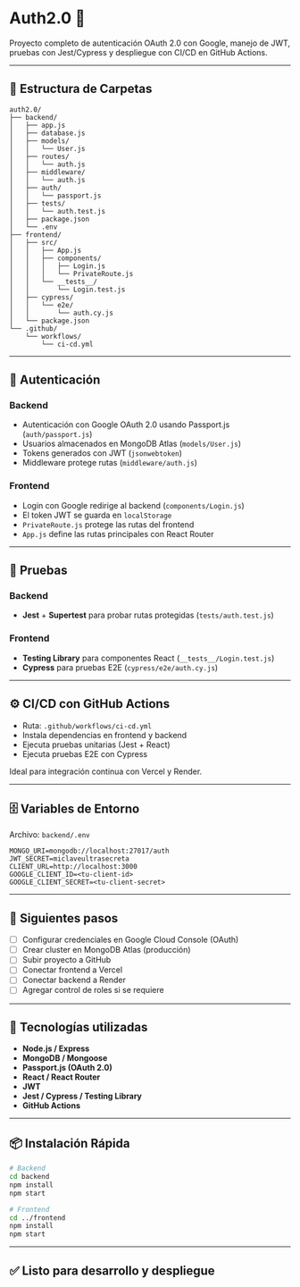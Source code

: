 # Auth2.0 🔐

Proyecto completo de autenticación OAuth 2.0 con Google, manejo de JWT, pruebas con Jest/Cypress y despliegue con CI/CD en GitHub Actions.

---

## 📁 Estructura de Carpetas

```
auth2.0/
├── backend/
│   ├── app.js
│   ├── database.js
│   ├── models/
│   │   └── User.js
│   ├── routes/
│   │   └── auth.js
│   ├── middleware/
│   │   └── auth.js
│   ├── auth/
│   │   └── passport.js
│   ├── tests/
│   │   └── auth.test.js
│   ├── package.json
│   └── .env
├── frontend/
│   ├── src/
│   │   ├── App.js
│   │   ├── components/
│   │   │   ├── Login.js
│   │   │   └── PrivateRoute.js
│   │   └── __tests__/
│   │       └── Login.test.js
│   ├── cypress/
│   │   └── e2e/
│   │       └── auth.cy.js
│   └── package.json
└── .github/
    └── workflows/
        └── ci-cd.yml
```

---

## 🔐 Autenticación

### Backend

- Autenticación con Google OAuth 2.0 usando Passport.js (`auth/passport.js`)
- Usuarios almacenados en MongoDB Atlas (`models/User.js`)
- Tokens generados con JWT (`jsonwebtoken`)
- Middleware protege rutas (`middleware/auth.js`)

### Frontend

- Login con Google redirige al backend (`components/Login.js`)
- El token JWT se guarda en `localStorage`
- `PrivateRoute.js` protege las rutas del frontend
- `App.js` define las rutas principales con React Router

---

## 🧪 Pruebas

### Backend

- **Jest** + **Supertest** para probar rutas protegidas (`tests/auth.test.js`)

### Frontend

- **Testing Library** para componentes React (`__tests__/Login.test.js`)
- **Cypress** para pruebas E2E (`cypress/e2e/auth.cy.js`)

---

## ⚙️ CI/CD con GitHub Actions

- Ruta: `.github/workflows/ci-cd.yml`
- Instala dependencias en frontend y backend
- Ejecuta pruebas unitarias (Jest + React)
- Ejecuta pruebas E2E con Cypress

Ideal para integración continua con Vercel y Render.

---

## 🗄️ Variables de Entorno

Archivo: `backend/.env`

```
MONGO_URI=mongodb://localhost:27017/auth
JWT_SECRET=miclaveultrasecreta
CLIENT_URL=http://localhost:3000
GOOGLE_CLIENT_ID=<tu-client-id>
GOOGLE_CLIENT_SECRET=<tu-client-secret>
```

---

## 🚀 Siguientes pasos

- [ ] Configurar credenciales en Google Cloud Console (OAuth)
- [ ] Crear cluster en MongoDB Atlas (producción)
- [ ] Subir proyecto a GitHub
- [ ] Conectar frontend a Vercel
- [ ] Conectar backend a Render
- [ ] Agregar control de roles si se requiere

---

## 🧠 Tecnologías utilizadas

- **Node.js / Express**
- **MongoDB / Mongoose**
- **Passport.js (OAuth 2.0)**
- **React / React Router**
- **JWT**
- **Jest / Cypress / Testing Library**
- **GitHub Actions**

---

## 📦 Instalación Rápida

```bash
# Backend
cd backend
npm install
npm start

# Frontend
cd ../frontend
npm install
npm start
```

---

## ✅ Listo para desarrollo y despliegue